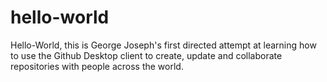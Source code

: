# hello-world
 
Hello-World, this is George Joseph's first directed attempt at learning how to use the Github Desktop client to create, update and collaborate repositories with people across the world.